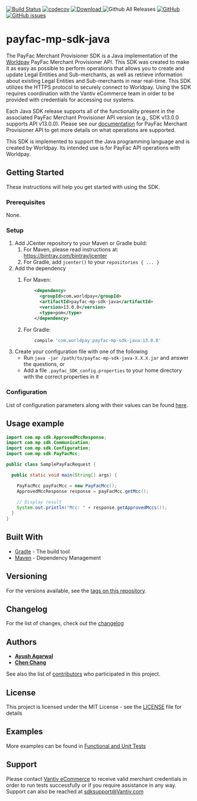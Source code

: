 [![Build Status](https://travis-ci.org/Vantiv/payfac-mp-sdk-java.svg?branch=13.x)](https://travis-ci.org/Vantiv/payfac-mp-sdk-java)
[![codecov](https://codecov.io/gh/Vantiv/payfac-mp-sdk-java/branch/13.x/graph/badge.svg)](https://codecov.io/gh/Vantiv/payfac-mp-sdk-java)
[ ![Download](https://api.bintray.com/packages/vantivcnp/maven/payfac-mp-sdk-java/images/download.svg) ](https://bintray.com/vantivcnp/maven/payfac-mp-sdk-java/_latestVersion) 
![Github All Releases](https://img.shields.io/github/downloads/vantiv/payfac-mp-sdk-java/total.svg)
[![GitHub](https://img.shields.io/github/license/vantiv/payfac-mp-sdk-java.svg)](https://github.com/Vantiv/payfac-mp-sdk-java/13.x/LICENSE) 
[![GitHub issues](https://img.shields.io/github/issues/vantiv/payfac-mp-sdk-java.svg)](https://github.com/Vantiv/payfac-mp-sdk-java/issues)

# payfac-mp-sdk-java

The PayFac Merchant Provisioner SDK is a Java implementation of the [Worldpay](https://developer.vantiv.com/community/ecommerce) PayFac Merchant Provisioner API. This SDK was created to make it as easy as possible to perform operations that allows you to create and update Legal Entities and Sub-merchants, as well as retrieve information about existing Legal Entities and Sub-merchants in near real-time. This SDK utilizes the HTTPS protocol to securely connect to Worldpay. Using the SDK requires coordination with the Vantiv eCommerce team in order to be provided with credentials for accessing our systems.

Each Java SDK release supports all of the functionality present in the associated PayFac Merchant Provisioner API version (e.g., SDK v13.0.0 supports API v13.0.0). Please see our [documentation](https://developer.vantiv.com/community/ecommerce/pages/documentation) for PayFac Merchant Provisioner API to get more details on what operations are supported.

This SDK is implemented to support the Java programming language and is created by Worldpay. Its intended use is for PayFac API operations with Worldpay.


## Getting Started

These instructions will help you get started with using the SDK.

### Prerequisites

None.


### Setup

1. Add JCenter repository to your Maven or Gradle build:
	1. For Maven, please read instructions at: https://bintray.com/bintray/jcenter
	2. For Gradle, add `jcenter()` to your `repositories { ... }`
2. Add the dependency
    1. For Maven:
        ```xml
            <dependency>
              <groupId>com.worldpay</groupId>
              <artifactId>payfac-mp-sdk-java</artifactId>
              <version>13.0.0</version>
              <type>pom</type>
            </dependency>
        ```

    2. For Gradle:
        ```groovy
            compile 'com.worldpay:payfac-mp-sdk-java:13.0.0'
        ```
3. Create your configuration file with one of the following
    * Run `java -jar /path/to/payfac-mp-sdk-java-X.X.X.jar` and answer the questions, or
    * Add a file `.payfac_SDK_config.properties` to your home directory with the correct properties in it

### Configuration
List of configuration parameters along with their values can be found [here](https://gist.github.com/VantivSDK/8b7dd606230ec65b36eba457df4443de).


## Usage example

```java
import com.mp.sdk.ApprovedMccResponse;
import com.mp.sdk.Communication;
import com.mp.sdk.Configuration;
import com.mp.sdk.PayFacMcc;

public class SamplePayFacRequest {

  public static void main(String[] args) {

    PayFacMcc payFacMcc = new PayFacMcc();
    ApprovedMccResponse response = payFacMcc.getMcc();
    
    // Display result
    System.out.println("Mcc: " + response.getApprovedMccs());
  }
}
```
## Built With

* [Gradle](https://gradle.org/) - The build tool
* [Maven](https://maven.apache.org/) - Dependency Management

## Versioning
For the versions available, see the [tags on this repository](https://github.com/vantiv/payfac-mp-sdk-java/tags). 

## Changelog
For the list of changes, check out the [changelog](https://github.com/Vantiv/payfac-mp-sdk-java/blob/13.x/CHANGELOG.md)

## Authors

* [**Ayush Agarwal**](https://github.com/ayush17agarwal)
* [**Chen Chang**](https://github.com/cc6980312)

See also the list of [contributors](https://github.com/vantiv/payfac-mp-sdk-java/contributors) who participated in this project.

## License
This project is licensed under the MIT License - see the [LICENSE](https://github.com/Vantiv/payfac-mp-sdk-java/blob/13.x/LICENSE.md) file for details

## Examples
More examples can be found in [Functional and Unit Tests](https://github.com/Vantiv/payfac-mp-sdk-java/tree/13.x/src/test/java/com/mp/sdk)

## Support
Please contact [Vantiv eCommerce](https://developer.vantiv.com/community/ecommerce) to receive valid merchant credentials in order to run tests successfully or if you require assistance in any way.  Support can also be reached at sdksupport@Vantiv.com
